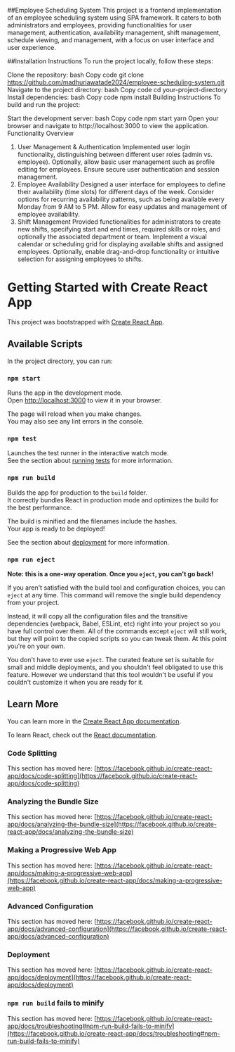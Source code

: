##Employee Scheduling System
This project is a frontend implementation of an employee scheduling system using SPA framework. It caters to both administrators and employees, providing functionalities for user management, authentication, availability management, shift management, schedule viewing, and management, with a focus on user interface and user experience.

##Installation Instructions
To run the project locally, follow these steps:

Clone the repository:
bash
Copy code
git clone https://github.com/madhuriawatade2024/employee-scheduling-system.git
Navigate to the project directory:
bash
Copy code
cd your-project-directory
Install dependencies:
bash
Copy code
npm install
Building Instructions
To build and run the project:

Start the development server:
bash
Copy code
npm start yarn
Open your browser and navigate to http://localhost:3000 to view the application.
Functionality Overview

1. User Management & Authentication
   Implemented user login functionality, distinguishing between different user roles (admin vs. employee).
   Optionally, allow basic user management such as profile editing for employees.
   Ensure secure user authentication and session management.
2. Employee Availability
   Designed a user interface for employees to define their availability (time slots) for different days of the week.
   Consider options for recurring availability patterns, such as being available every Monday from 9 AM to 5 PM.
   Allow for easy updates and management of employee availability.
3. Shift Management
   Provided functionalities for administrators to create new shifts, specifying start and end times, required skills or roles, and optionally the associated department or team.
   Implement a visual calendar or scheduling grid for displaying available shifts and assigned employees.
   Optionally, enable drag-and-drop functionality or intuitive selection for assigning employees to shifts.

# Getting Started with Create React App

This project was bootstrapped with [Create React App](https://github.com/facebook/create-react-app).

## Available Scripts

In the project directory, you can run:

### `npm start`

Runs the app in the development mode.\
Open [http://localhost:3000](http://localhost:3000) to view it in your browser.

The page will reload when you make changes.\
You may also see any lint errors in the console.

### `npm test`

Launches the test runner in the interactive watch mode.\
See the section about [running tests](https://facebook.github.io/create-react-app/docs/running-tests) for more information.

### `npm run build`

Builds the app for production to the `build` folder.\
It correctly bundles React in production mode and optimizes the build for the best performance.

The build is minified and the filenames include the hashes.\
Your app is ready to be deployed!

See the section about [deployment](https://facebook.github.io/create-react-app/docs/deployment) for more information.

### `npm run eject`

**Note: this is a one-way operation. Once you `eject`, you can't go back!**

If you aren't satisfied with the build tool and configuration choices, you can `eject` at any time. This command will remove the single build dependency from your project.

Instead, it will copy all the configuration files and the transitive dependencies (webpack, Babel, ESLint, etc) right into your project so you have full control over them. All of the commands except `eject` will still work, but they will point to the copied scripts so you can tweak them. At this point you're on your own.

You don't have to ever use `eject`. The curated feature set is suitable for small and middle deployments, and you shouldn't feel obligated to use this feature. However we understand that this tool wouldn't be useful if you couldn't customize it when you are ready for it.

## Learn More

You can learn more in the [Create React App documentation](https://facebook.github.io/create-react-app/docs/getting-started).

To learn React, check out the [React documentation](https://reactjs.org/).

### Code Splitting

This section has moved here: [https://facebook.github.io/create-react-app/docs/code-splitting](https://facebook.github.io/create-react-app/docs/code-splitting)

### Analyzing the Bundle Size

This section has moved here: [https://facebook.github.io/create-react-app/docs/analyzing-the-bundle-size](https://facebook.github.io/create-react-app/docs/analyzing-the-bundle-size)

### Making a Progressive Web App

This section has moved here: [https://facebook.github.io/create-react-app/docs/making-a-progressive-web-app](https://facebook.github.io/create-react-app/docs/making-a-progressive-web-app)

### Advanced Configuration

This section has moved here: [https://facebook.github.io/create-react-app/docs/advanced-configuration](https://facebook.github.io/create-react-app/docs/advanced-configuration)

### Deployment

This section has moved here: [https://facebook.github.io/create-react-app/docs/deployment](https://facebook.github.io/create-react-app/docs/deployment)

### `npm run build` fails to minify

This section has moved here: [https://facebook.github.io/create-react-app/docs/troubleshooting#npm-run-build-fails-to-minify](https://facebook.github.io/create-react-app/docs/troubleshooting#npm-run-build-fails-to-minify)
